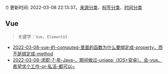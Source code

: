 :alarm_clock: 更新时间: 2022-03-08 22:13:37。[来源分类](../README.md)、[标签分类](../TAGS.md)、[时间分类](../TIMELINE.md)

## Vue


> 关键字：`Vue`、`ElementUI`



- [2022-03-08-vue-的-computed-里面的函数为什么要绑定成-property，而不是绑定成-method](https://www.v2ex.com/t/838970) 
- [2022-03-08-求职-7-年-Java-、期间做过-uniapp（IOS+安卓）、会-vue、希望求个工作-or-私活-都可以~](https://www.v2ex.com/t/838962) 